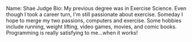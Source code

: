Name: Shae Judge
Bio: My previous degree was in Exercise Science.
Even though I took a career turn, I'm still passionate about exercise.
Someday I hope to merge my two passions, computers and exercise.
Some hobbies include running, weight lifting, video games, movies, and comic books.
Programming is really satisfying to me...when it works!